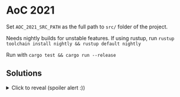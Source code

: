 # AoC 2021
Set `AOC_2021_SRC_PATH` as the full path to `src/` folder of the project.

Needs nightly builds for unstable features. If using rustup, run `rustup toolchain install nightly && rustup default nightly`

Run with `cargo test && cargo run --release`

## Solutions
<details>

  <summary>Click to reveal (spoiler alert :))</summary>

- Day 1, part 1: there are 1552 depth measurement increases in the set.
- Day 1, part 2: there are 1594 of sums of three-measurements in the set.
- Day 2, part 1: the product of the final forward (1980) and depth (951) positions is 1882980.
- Day 2, part 2: the product of the final aim (951), forward (1980) and depth (995572) positions is 1971232560.
- Day 3, part 1: power consumption, product of γ (3527) and ε (568) is 2003336.
</details>
